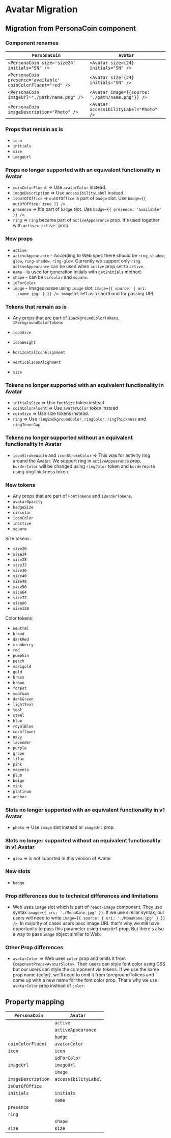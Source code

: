 # Avatar Migration

## Migration from PersonaCoin component

### Component renames

| `PersonaCoin`                                                | `Avatar`                                         |
| ------------------------------------------------------------ | ------------------------------------------------ |
| `<PersonaCoin size='size24' initials="SN" />`                | `<Avatar size={24} initials="SN" />`             |
| `<PersonaCoin presence='available' coinColorFluent="red" />` | `<Avatar size={24} initials="SN" />`             |
| `<PersonaCoin imageUrl="./path/name.png" />`                 | `<Avatar image={{source: './path/name.png'}} />` |
| `<PersonaCoin imageDescription="Photo" />`                   | `<Avatar accessibilityLabel="Photo" />`          |

### Props that remain as is

- `icon`
- `initials`
- `size`
- `imageUrl`

### Props no longer supported with an equivalent functionality in Avatar

- `coinColorFluent` => Use `avatarColor` instead.
- `imageDescription` => Use `accessibilityLabel` instead.
- `isOutOfOffice` => `outOfOffice` is part of `badge` slot. Use `badge={{ outOfOffice: true }} />`.
- `presence` => It's part of `badge` slot. Use `badge={{ presence: 'available' }} />`.
- `ring` => `ring` became part of `activeAppearance` prop. It's used together with `active='active'` prop.

### New props

- `active`
- `activeAppearance` - According to Web spec there should be `ring`, `shadow`, `glow`, `ring-shadow`, `ring-glow`.
  Currently we support only `ring`. `activeAppearance` can be used when `active` prop set to `active`.
- `name` - is used for generation initials with `getInitials` method.
- `shape` - can be `circular` and `square`.
- `idForColor`
- `image` - Images passe using `image` slot: `image={{ source: { uri: './name.jpg' } }} />`. `imageUrl` left as a shorthand for passing URL.

### Tokens that remain as is

- Any props that are part of `IBackgroundColorTokens`, `IForegroundColorTokens`

- `iconSize`
- `iconWeight`
- `horizontalIconAlignment`
- `verticalIconAlignment`
- `size`

### Tokens no longer supported with an equivalent functionality in Avatar

- `initialsSize` => Use `fontSize` token instead
- `coinColorFluent` => Use `avatarColor` token instead
- `coinSize` => Use size tokens instead.
- `ring` => Use `ringBackgroundColor`, `ringColor`, `ringThickness` and `ringInnerGap`

### Tokens no longer supported without an equivalent functionality in Avatar

- `iconStrokeWidth` and `iconStrokeColor` => This was for activity ring around the Avatar.
  We support ring in `activeAppearance` prop. `borderColor` will be changed using `ringColor` token and `borderWidth` using ringThickness token.

### New tokens

- Any props that are part of `FontTokens` and `IBorderTokens`.
- `avatarOpacity`
- `badgeSize`
- `circular`
- `iconColor`
- `inactive`
- `square`

Size tokens:

- `size20`
- `size24`
- `size28`
- `size32`
- `size36`
- `size40`
- `size48`
- `size56`
- `size64`
- `size72`
- `size96`
- `size120`

Color tokens:

- `neutral`
- `brand`
- `darkRed`
- `cranberry`
- `red`
- `pumpkin`
- `peach`
- `marigold`
- `gold`
- `brass`
- `brown`
- `forest`
- `seafoam`
- `darkGreen`
- `lightTeal`
- `teal`
- `steel`
- `blue`
- `royalBlue`
- `cornflower`
- `navy`
- `lavender`
- `purple`
- `grape`
- `lilac`
- `pink`
- `magenta`
- `plum`
- `beige`
- `mink`
- `platinum`
- `anchor`

### Slots no longer supported with an equivalent functionality in v1 Avatar

- `photo` => Use `image` slot instead or `imageUrl` prop.

### Slots no longer supported without an equivalent functionality in v1 Avatar

- `glow` => is not suported in this version of Avatar

### New slots

- `badge`

### Prop differences due to technical differences and limitations

- Web uses `image` slot which is part of `react-image` component. They use syntax `image={{ src: './MonaKane.jpg' }}`. If we use similar syntax, our users will need to write `image={{ source: { uri: './MonaKane.jpg' } }} />`. In majority of cases users pass image URL that's why we still have opportunity to pass this parameter using `imageUrl` prop. But there's also a way to pass `image` object similar to Web.

### Other Prop differences

- `avatarColor` => Web uses `color` prop and omits it from `ComponentProps<AvatarSlots>`. Their users can style font color using CSS but our users can style the component via tokens. If we use the same prop name (color), we'll need to omit it from foregroundTokens and come up with a new name for the font color prop. That's why we use `avatarColor` prop instead of `color`.

## Property mapping

| `PersonaCoin`      | `Avatar`             |
| ------------------ | -------------------- |
|                    | `active`             |
|                    | `activeAppearance`   |
|                    | `badge`              |
| `coinColorFluent`  | `avatarColor`        |
| `icon`             | `icon`               |
|                    | `idForColor`         |
| `imageUrl`         | `imageUrl`           |
|                    | `image`              |
| `imageDescription` | `accessibilityLabel` |
| `isOutOfOffice`    |                      |
| `initials`         | `initials`           |
|                    | `name`               |
| `presence`         |                      |
| `ring`             |                      |
|                    | `shape`              |
| `size`             | `size`               |
